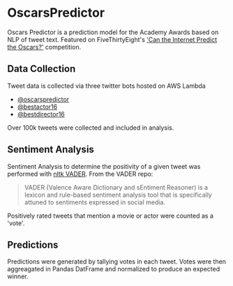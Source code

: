 # OscarsPredictor
Oscars Predictor is a prediction model for the Academy Awards based on NLP of tweet text. Featured on FiveThirtyEight's ['Can the Internet Predict the Oscars?'](http://fivethirtyeight.com/features/can-the-internet-predict-the-oscars/) competition.

## Data Collection
Tweet data is collected via three twitter bots hosted on AWS Lambda
* [@oscarspredictor](https://twitter.com/oscarspredictor)
* [@bestactor16](https://twitter.com/bestactor16)
* [@bestdirector16](https://twitter.com/bestdirector16)

Over 100k tweets were collected and included in analysis.

## Sentiment Analysis

Sentiment Analysis to determine the positivity of a given tweet was performed with [nltk VADER](https://github.com/cjhutto/vaderSentiment). From the VADER repo:

>VADER (Valence Aware Dictionary and sEntiment Reasoner) is a lexicon and rule-based sentiment analysis tool that is specifically attuned to sentiments expressed in social media.

Positively rated tweets that mention a movie or actor were counted as a 'vote'.

## Predictions

Predictions were generated by tallying votes in each tweet. Votes were then aggreagated in Pandas DatFrame and normalized to produce an expected winner.
